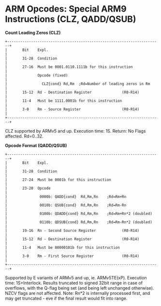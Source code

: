 # ARM Opcodes: Special ARM9 Instructions (CLZ, QADD/QSUB)


**Count Leading Zeros (CLZ)**

```
+-----------------------------------------------------------------------+
|       Bit    Expl.                                                    |
|       31-28  Condition                                                |
|       27-16  Must be 0001.0110.1111b for this instruction             |
|              Opcode (fixed)                                           |
|                CLZ{cond} Rd,Rm  ;Rd=Number of leading zeros in Rm     |
|       15-12  Rd - Destination Register              (R0-R14)          |
|       11-4   Must be 1111.0001b for this instruction                  |
|       3-0    Rm - Source Register                   (R0-R14)          |
+-----------------------------------------------------------------------+
```

CLZ supported by ARMv5 and up. Execution time: 1S.
Return: No Flags affected. Rd=0..32.

**Opcode Format (QADD/QSUB)**

```
+-----------------------------------------------------------------------+
|       Bit    Expl.                                                    |
|       31-28  Condition                                                |
|       27-24  Must be 0001b for this instruction                       |
|       23-20  Opcode                                                   |
|               0000b: QADD{cond}  Rd,Rm,Rn    ;Rd=Rm+Rn                |
|               0010b: QSUB{cond}  Rd,Rm,Rn    ;Rd=Rm-Rn                |
|               0100b: QDADD{cond} Rd,Rm,Rn    ;Rd=Rm+Rn*2 (doubled)    |
|               0110b: QDSUB{cond} Rd,Rm,Rn    ;Rd=Rm-Rn*2 (doubled)    |
|       19-16  Rn - Second Source Register            (R0-R14)          |
|       15-12  Rd - Destination Register              (R0-R14)          |
|       11-4   Must be 00000101b for this instruction                   |
|       3-0    Rm - First Source Register             (R0-R14)          |
+-----------------------------------------------------------------------+
```

Supported by E variants of ARMv5 and up, ie. ARMv5TE(xP).
Execution time: 1S+Interlock.
Results truncated to signed 32bit range in case of overflows, with the
Q-flag being set (and being left unchanged otherwise). NZCV flags are
not affected.
Note: Rn\*2 is internally processed first, and may get truncated - eve
if the final result would fit into range.



